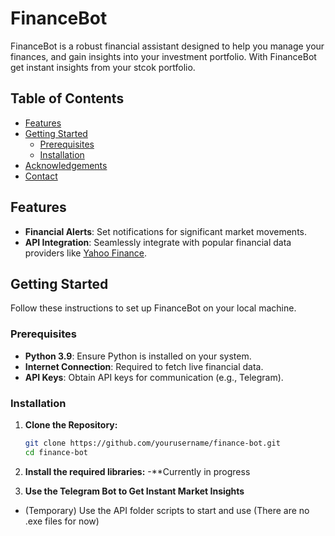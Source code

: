 # FinanceBot

FinanceBot is a robust financial assistant designed to help you manage your finances, and gain insights into your investment portfolio. With FinanceBot get instant insights from your stcok portfolio.

## Table of Contents

- [Features](#features)
- [Getting Started](#getting-started)
  - [Prerequisites](#prerequisites)
  - [Installation](#installation)
- [Acknowledgements](#acknowledgements)
- [Contact](#contact)

## Features

- **Financial Alerts**: Set notifications for significant market movements.
- **API Integration**: Seamlessly integrate with popular financial data providers like [Yahoo Finance](https://finance.yahoo.com/).

## Getting Started

Follow these instructions to set up FinanceBot on your local machine.

### Prerequisites

- **Python 3.9**: Ensure Python is installed on your system.
- **Internet Connection**: Required to fetch live financial data.
- **API Keys**: Obtain API keys for communication (e.g., Telegram).

### Installation

1. **Clone the Repository:**

   ```bash
   git clone https://github.com/yourusername/finance-bot.git
   cd finance-bot
2. **Install the required libraries:**
   -**Currently in progress

3. **Use the Telegram Bot to Get Instant Market Insights**
  - (Temporary) Use the API folder scripts to start and use (There are no .exe files for now)
